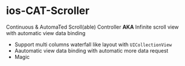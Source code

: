 ios-CAT-Scroller
=========
Continuous & AutomaTed Scroll(able) Controller
**AKA**
Infinite scroll view with automatic view data binding

  - Support multi columns waterfall like layout with ```UICollectionView```
  - Aautomatic view data binding with automatic more data request
  - Magic
